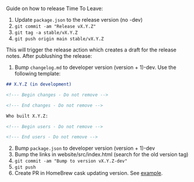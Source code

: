 Guide on how to release Time To Leave:

1. Update `package.json` to the release version (no -dev)
2. `git commit -am "Release vX.Y.Z"`
3. `git tag -a stable/vX.Y.Z`
4. `git push origin main stable/vX.Y.Z`

This will trigger the release action which creates a draft for the release notes.
After publushing the release:

1. Bump `changelog.md` to developer version (version + 1)-dev. Use the following template:

```md
## X.Y.Z (in development)

<!--- Begin changes - Do not remove -->

<!--- End changes - Do not remove -->

Who built X.Y.Z:

<!--- Begin users - Do not remove -->

<!--- End users - Do not remove -->
```

2. Bump `package.json` to developer version (version + 1)-dev
3. Bump the links in website/src/index.html (search for the old version tag)
4. `git commit -am "Bump to version vX.Y.Z-dev"`
5. `git push`
6. Create PR in HomeBrew cask updating version. See [example](https://github.com/Homebrew/homebrew-cask/pull/105569/files).
